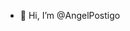 - 👋 Hi, I’m @AngelPostigo


<!---
AngelPostigo/AngelPostigo is a ✨ special ✨ repository because its `README.md` (this file) appears on your GitHub profile.
You can click the Preview link to take a look at your changes.
--->
